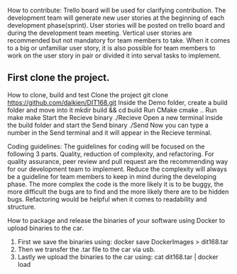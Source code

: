 How to contribute:
Trello board will be used for clarifying contribution. The development team will generate new user stories at the beginning of each development phase(sprint). User stories will be posted on trello board and during the development team meeting. Vertical user stories are recommended but not mandatory for team members to take. When it comes to a big or unfamiliar user story, it is also possible for team members to work on the user story in pair or divided it into serval tasks to implement. 
 
First clone the project.
---
How to clone, build and test
Clone the project
git clone https://github.com/daikien/DIT168.git
Inside the Demo folder, create a build folder and move into it
mkdir build && cd build
Run CMake
cmake ..
Run make
make
Start the Recieve binary
./Recieve
Open a new terminal inside the build folder and start the Send binary
./Send
Now you can type a number in the Send terminal and it will appear in the Recieve terminal.

Coding guidelines:
The guidelines for coding will be focused on the following 3 parts. Quality, reduction of complexity, and refactoring. For quality assurance, peer review and pull request are the recommending way for our development team to implement. Reduce the complexity will always be a guideline for team members to keep in mind during the developing phase. The more complex the code is the more likely it is to be buggy, the more difficult the bugs are to find and the more likely there are to be hidden bugs. Refactoring would be helpful when it comes to readability and structure.

How to package and release the binaries of your software using Docker to upload binaries to the car.
1. First we save the binaries using: docker save DockerImages > dit168.tar
2. Then we transfer the .tar file to the car via usb.
3. Lastly we upload the binaries to the car using: cat dit168.tar | docker load
